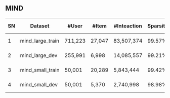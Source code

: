 ## MIND

| SN   | Dataset          | \#User  | \#Item | \#Inteaction | Sparsity | Interaction Type    | TimeStamp | User Context | Item Context | Interaction Context |
| ---- | ---------------- | ------- | ------ | ------------ | -------- | ------------------- | --------- | ------------ | ------------ | ------------------- |
| 1    | mind_large_train | 711,223 | 27,047 | 83,507,374   | 99\.57%  | Click <br> \[0,1\]  | √         |              |              |                     |
| 2    | mind_large_dev   | 255,991 | 6,998  | 14,085,557   | 99\.21%  | Click <br> \[0,1\]  | √         |              |              |                     |
| 3    | mind_small_train | 50,001  | 20,289 | 5,843,444    | 99\.42%  | Click<br> \[0,1\]   | √         |              |              |                     |
| 4    | mind_small_dev   | 50,001  | 5,370  | 2,740,998    | 98.98%   | Click <br/> \[0,1\] | √         |              |              |                     |

